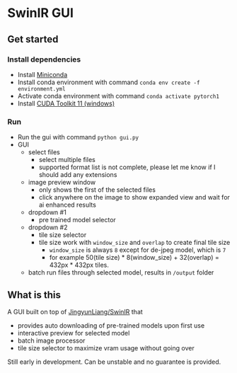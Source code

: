 # SwinIR GUI


## Get started
### Install dependencies

* Install [Miniconda](https://docs.conda.io/en/latest/miniconda.html#latest-miniconda-installer-links)
* Install conda environment with command 
`conda env create -f environment.yml`
* Activate conda environment with command `conda activate pytorch1`
* Install [CUDA Toolkit 11 (windows)](https://developer.nvidia.com/cuda-downloads?target_os=Windows&target_arch=x86_64&target_version=11&target_type=exe_local)

### Run
- Run the gui with command `python gui.py`
- GUI
  - select files
    - select multiple files
    - supported format list is not complete, please let me know if I should add any extensions
  - image preview window
    - only shows the first of the selected files
    - click anywhere on the image to show expanded view and wait for ai enhanced results
  - dropdown #1
    - pre trained model selector
  - dropdown #2
    - tile size selector
    - tile size work with `window_size` and `overlap` to create final tile size
      - `window_size` is always `8` except for de-jpeg model, which is `7`
      - for example 50(tile size) * 8(window_size) + 32(overlap) = 432px * 432px tiles.
  - batch run files through selected model, results in `/output` folder


## What is this
A GUI built on top of [JingyunLiang/SwinIR](https://github.com/JingyunLiang/SwinIR) that 
* provides auto downloading of pre-trained models upon first use
* interactive preview for selected model
* batch image processor
* tile size selector to maximize vram usage without going over

Still early in development. Can be unstable and no guarantee is provided.